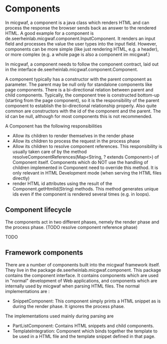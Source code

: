 Components
==========

In micgwaf, a component is a java class which renders HTML and can process the response the browser
sends back as answer to the rendered HTML.
A good example for a component is de.seerheinlab.micgwaf.component.InputComponent. It renders an input field
and processes the value the user types into the input field.
However, components can be more simple (like just rendering HTML, e.g. a header), or more complex 
(e.g. a whole page is also a component im micgwaf.)

In micgwaf, a component needs to follow the component contract, laid out in the interface
de.seerheinlab.micgwaf.component.Component.

A component typically has a constructor with the parent component as parameter.
The parent may be null only for standalone components like page components.
There is a bi-directional relation between parent and child components.
Typically, the component tree is constructed bottom-up (starting from the page component), so it is
the responsibility of the parent component to establish the bi-directional relationship properly. 
Also quite common are constructors with the id of the component and the parent.
The id can be null, although for most components this is not recommended.

A Component has the following responsibilities
- Allow its children to render themselves in the render phase
- Allow its children to process the request in the process phase
- Allow its children to resolve component references. This responsibility is usually taken care of by the 
  method resolveComponentReferences(Map<String, ? extends Component>) of Component itself.
  Components which do NOT use the handling of children implemented in Component need to override this method.
  It is only relevant in HTML Development mode (when serving the HTML files directly)
- render HTML id attributes using the result of the Component.getHtmlId(String) methods. 
  This method generates unique ids even if the component is rendered several times (e.g. in loops).

Component lifecycle
-------------------

The components act in two different phases, nemely the render phase and the process phase. 
(TODO resolve component reference phase)

TODO

Framework components
-------------------

There are a number of components built into the micgwaf framework itself. 
They live in the package de.seerheinlab.micgwaf.component.
This package contains the component interface.
It contains components which are used in "normal" development of Web applications, and components which are 
internally used by micgwaf when parsing HTML files. 
The normal implementations are :

 - SnippetComponent: This component simply prints a HTML snippet as is during the render phase.
   It ignores the process phase.
   
The implementations used mainly during parsing are

- PartListComponent: Contains HTML snippets and child components.
- TemplateIntegration: Component which binds together the template to be used in a HTML file
  and the template snippet defined in that page.
